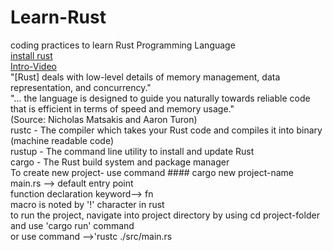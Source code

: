 # Learn-Rust
coding practices to learn Rust Programming Language
<br>
[install rust](https://www.rust-lang.org/tools/install)
<br>
[Intro-Video](https://www.freecodecamp.org/news/rust-in-replit/)
<br>
"[Rust] deals with low-level details of memory management, data representation, and concurrency."
<br>
"... the language is designed to guide you naturally towards reliable code that is efficient in terms of speed and memory usage."
<br>
(Source: Nicholas Matsakis and Aaron Turon)
<br>
rustc - The compiler which takes your Rust code and compiles it into binary (machine readable code)
<br>
rustup - The command line utility to install and update Rust
<br>
cargo - The Rust build system and package manager
<br>
To create new project- use command #### cargo new project-name
<br>
main.rs --> default entry point
<br>
function declaration keyword--> fn
<br>
macro is noted by '!' character in rust
<br>
to run the project, navigate into project directory by using cd project-folder
and use 'cargo run' command
<br>
or use command -->'rustc ./src/main.rs
